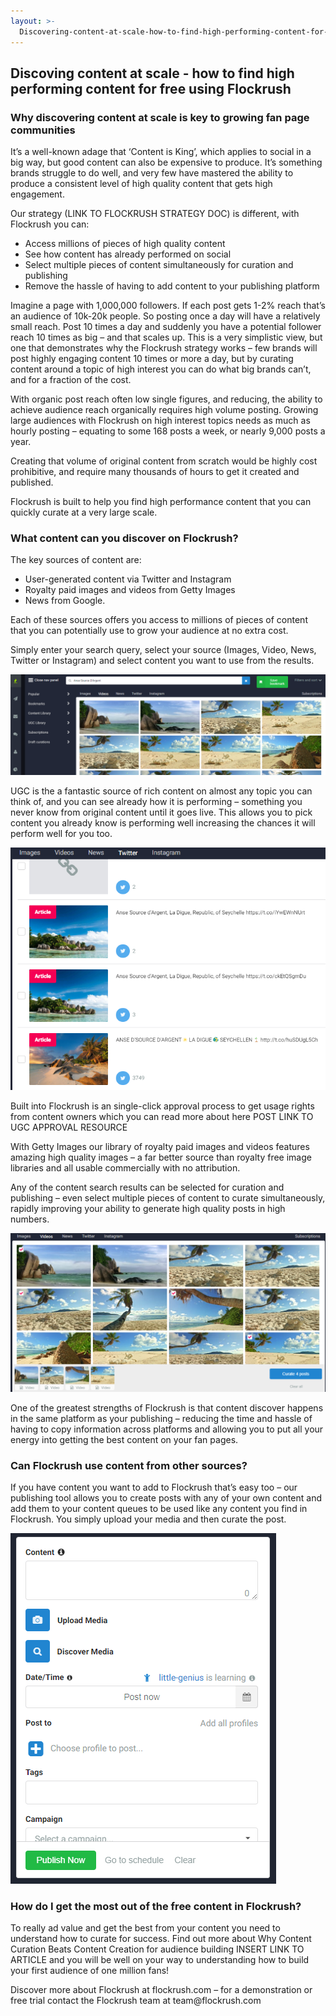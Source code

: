 ```yaml
---
layout: >-
  Discovering-content-at-scale-how-to-find-high-performing-content-for-free-using-Flockrush.html
---
```


<div class="ui left vertical stripe segment">
  <div class="ui left text container">
  <h2>
    Discoving content at scale - how to find high performing content for free using Flockrush
  </h2>
  <h3 class="ui header">
    Why discovering content at scale is key to growing fan page communities
  </h3>
  <p>It’s a well-known adage that ‘Content is King’, which applies to social in a big way, but good content can also be expensive to produce. It’s something brands struggle to do well, and very few have mastered the ability to produce
      a consistent level of high quality content that gets high engagement.
  </p>
  <p>Our strategy (LINK TO FLOCKRUSH STRATEGY DOC) is different, with Flockrush you can:
  </p>
  <ul class="ui list p-light-up"><li>Access millions of pieces of high quality content
      </li><li>See how content has already performed on social
      </li><li>Select multiple pieces of content simultaneously for curation and publishing
      </li><li>Remove the hassle of having to add content to your publishing platform
      </li></ul>
  <p>Imagine a page with 1,000,000 followers. If each post gets 1-2% reach that’s an audience of 10k-20k people. So posting once a day will have a relatively small reach. Post 10 times a day and suddenly you have a potential follower reach 10 times as
      big – and that scales up. This is a very simplistic view, but one that demonstrates why the Flockrush strategy works – few brands will post highly engaging content 10 times or more a day, but by curating content around a topic of high
      interest you can do what big brands can’t, and for a fraction of the cost.
  </p>
  <p>With organic post reach often low single figures, and reducing, the ability to achieve audience reach organically requires high volume posting. Growing large audiences with Flockrush on high interest topics needs as much as hourly posting – equating
      to some 168 posts a week, or nearly 9,000 posts a year.
  </p>
  <p>Creating that volume of original content from scratch would be highly cost prohibitive, and require many thousands of hours to get it created and published.
  </p>
  <p>Flockrush is built to help you find high performance content that you can quickly curate at a very large scale.
  </p>
  <h3 class="ui header">
    What content can you discover on Flockrush?
  </h3>
  <p></p>
  <p>The key sources of content are:
  </p>
  <ul class="ui list p-light-up"><li>User-generated content via Twitter and Instagram
      </li><li>Royalty paid images and videos from Getty Images
      </li><li>News from Google. &nbsp;
      </li></ul>
  <p>Each of these sources offers you access to millions of pieces of content that you can potentially use to grow your audience at no extra cost.
  </p>
  <p>Simply enter your search query, select your source (Images, Video, News, Twitter or Instagram) and select content you want to use from the results.
  </p>
  <p><img alt="Flockrush content discovery page" src="img/flockrush-content-discovery.png"></p>
  <p>UGC is the a fantastic source of rich content on almost any topic you can think of, and you can see already how it is performing – something you never know from original content until it goes live. This allows you to pick content you already know
      is performing well increasing the chances it will perform well for you too.
  </p>
  <p><img alt="Flockrush User Generated content discovery page" src="img/Flockrush-User-Generated-content-discovery-page.png"></p>
  <p></p>
  <p>Built into Flockrush is an single-click approval process to get usage rights from content owners which you can read more about here POST LINK TO UGC APPROVAL RESOURCE
  </p>
  <p>With Getty Images our library of royalty paid images and videos features amazing high quality images – a far better source than royalty free image libraries and all usable commercially with no attribution.
  </p>
  <p>Any of the content search results can be selected for curation and publishing – even select multiple pieces of content to curate simultaneously, rapidly improving your ability to generate high quality posts in high numbers.
  </p>
  <p><img alt="Curate at scale using Flockrush" src="img/curate-at-scale-flockrush.png"></p>
  <p></p>
  <p>One of the greatest strengths of Flockrush is that content discover happens in the same platform as your publishing – reducing the time and hassle of having to copy information across platforms and allowing you to put all your energy into getting
      the best content on your fan pages.
  </p>
  <h3 class="ui header">
    Can Flockrush use content from other sources?
  </h3>
  <p>If you have content you want to add to Flockrush that’s easy too – our publishing tool allows you to create posts with any of your own content and add them to your content queues to be used like any content you find in Flockrush. You simply
      upload your media and then curate the post.
  </p>
  <p><img alt="Use content from all sources" src="img/use-content-from-all-sources.png"></p>
  <p></p>
  <h3 class="ui header">
    How do I get the most out of the free content in Flockrush?
  </h3>
  <p>To really ad value and get the best from your content you need to understand how to curate for success. Find out more about Why Content Curation Beats Content Creation for audience building INSERT LINK TO ARTICLE and you will be well on your way to
          understanding how to build your first audience of one million fans!
      </p>
  <p>Discover more about Flockrush at flockrush.com – for a demonstration or free trial contact the Flockrush team at team@flockrush.com
      </p>
</div>
</div>
